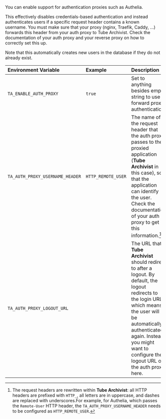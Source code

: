 You can enable support for authentication proxies such as Authelia.

This effectively disables credentials-based authentication and instead authenticates users if a specific request header contains a known username.
You must make sure that your proxy (nginx, Traefik, Caddy, ...) forwards this header from your auth proxy to Tube Archivist.
Check the documentation of your auth proxy and your reverse proxy on how to correctly set this up.

Note that this automatically creates new users in the database if they do not already exist.

| Environment Variable | Example | Description |
| :------------------- | :------ | :---------- |
| `TA_ENABLE_AUTH_PROXY` | `true` | Set to anything besides empty string to use forward proxy authentication. |
| `TA_AUTH_PROXY_USERNAME_HEADER` | `HTTP_REMOTE_USER` | The name of the request header that the auth proxy passes to the proxied application (**Tube Archivist** in this case), so that the application can identify the user. Check the documentation of your auth proxy to get this information.[^1] |
| `TA_AUTH_PROXY_LOGOUT_URL` | | The URL that **Tube Archivist** should redirect to after a logout. By default, the logout redirects to the login URL, which means the user will be automatically authenticated again. Instead, you might want to configure the logout URL of the auth proxy here. |

[^1]:
    The request headers are rewritten within **Tube Archivist**: all HTTP headers are prefixed with `HTTP_`, all letters are in uppercase, and dashes are replaced with underscores.For example, for Authelia, which passes the `Remote-User` HTTP header, the `TA_AUTH_PROXY_USERNAME_HEADER` needs to be configured as `HTTP_REMOTE_USER`. 